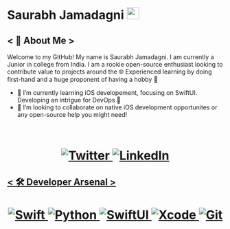 <!-- ReadMe inspired by @verma-kunal's GitHub -->

<!-- Title -->
# Saurabh Jamadagni <img src="https://media.giphy.com/media/hvRJCLFzcasrR4ia7z/giphy.gif" width="28">

## < 🕺 About Me >
Welcome to my GitHub! My name is Saurabh Jamadagni. I am currently a Junior in college from India. I am a rookie open-source enthusiast looking to contribute value to projects around the 🌐 Experienced learning by doing first-hand and a huge proponent of having a hobby 🎨
<!-- **SaurabhJamadagni/SaurabhJamadagni** is a ✨ _special_ ✨ repository because its `README.md` (this file) appears on your GitHub profile. -->

<!-- Here are some ideas to get you started: -->

<!-- - 🔭 I’m currently working on Scribe-iOS -->
- 🌱 I’m currently learning iOS developement, focusing on SwiftUI. Developing an intrigue for DevOps 🙈
- 👯 I’m looking to collaborate on native iOS development opportunites or any open-source help you might need!
<!-- - 🤔 I’m looking for help with ... -->
<!-- - 💬 Ask me about ... -->
<!-- - ⚡ Fun fact: ... -->

<br>

<!-- Socials -->
<h1 align = "center">
  
  <a href="https://twitter.com/Saura6hJ" target="_blank"><img alt="Twitter" title="Twitter" src="https://img.shields.io/badge/-Twitter-1DA1F2?style=for-the-badge&logo=twitter&logoColor=white"/>
</a> <a href="https://www.linkedin.com/in/saurabh-jamadagni/" target="_blank"><img alt="LinkedIn" title="LinkedIn" src="https://img.shields.io/badge/LinkedIn-%230077B5.svg?&style=for-the-badge&logo=linkedin&logoColor=white"/>

</h1>

## < 🛠️ Developer Arsenal >
<h1 align = "center">
  
![Swift](https://img.shields.io/badge/-swift-orange?style=for-the-badge&logo=swift&logoColor=white)
![Python](https://img.shields.io/badge/-python-yellow?style=for-the-badge&logo=python&logoColor=informational)
![SwiftUI](https://img.shields.io/badge/-swiftui-navy?style=for-the-badge&logo=swiftui&logoColor=blue)
![Xcode](https://img.shields.io/badge/-xcode-blue?style=for-the-badge&logo=xcode&logoColor=white)
![Git](https://img.shields.io/badge/-git-F1502F?style=for-the-badge&logo=git&logoColor=white)
  
</h1>

<br>

<!--
## < 📈 Stats >

<h1 align = "center">
 -->
<!-- Credits: https://github.com/anuraghazra/github-readme-stats -->
<!--
<img src="https://github-readme-stats.vercel.app/api?username=SaurabhJamadagni&show_icons=true&theme=dracula&count_private=true" width="400">

</h1>
-->
